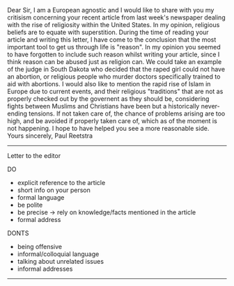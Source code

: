 Dear Sir,
I am a European agnostic and I would like to share with you my critisism concerning your recent article from last week's newspaper dealing with the rise of religiosity within the United States. In my opinion, religious beliefs are to equate with superstition. During the time of reading your article and writing this letter, I have come to the conclusion that the most important tool to get us through life is "reason". In my opinion you seemed to have forgotten to include such reason whilst writing your article, since I think reason can be abused just as religion can. We could take an example of the judge in South Dakota who decided that the raped girl could not have an abortion, or religious people who murder doctors specifically trained to aid with abortions.
I would also like to mention the rapid rise of Islam in Europe due to current events, and their religious "traditions" that are not as properly checked out by the governent as they should be, considering fights between Muslims and Christians have been but a historically never-ending tensions. If not taken care of, the chance of problems arising are too high, and be avoided if properly taken care of, which as of the moment is not happening.
I hope to have helped you see a more reasonable side.
Yours sincerely,
Paul Reetstra

---

Letter to the editor

DO

- explicit reference to the article
- short info on your person
- formal language
- be polite
- be precise -> rely on knowledge/facts mentioned in the article
- formal address

DONTS

- being offensive
- informal/colloquial language
- talking about unrelated issues
- informal addresses


---

